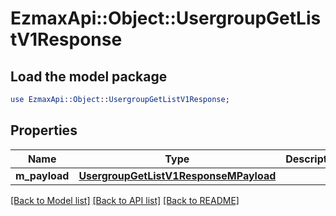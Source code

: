 # EzmaxApi::Object::UsergroupGetListV1Response

## Load the model package
```perl
use EzmaxApi::Object::UsergroupGetListV1Response;
```

## Properties
Name | Type | Description | Notes
------------ | ------------- | ------------- | -------------
**m_payload** | [**UsergroupGetListV1ResponseMPayload**](UsergroupGetListV1ResponseMPayload.md) |  | 

[[Back to Model list]](../README.md#documentation-for-models) [[Back to API list]](../README.md#documentation-for-api-endpoints) [[Back to README]](../README.md)


